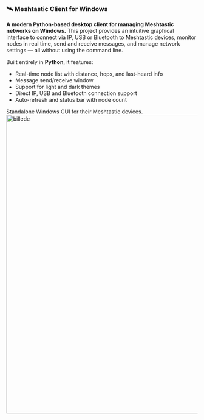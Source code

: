 ### 🛰️ Meshtastic Client for Windows

**A modern Python-based desktop client for managing Meshtastic networks on Windows.**
This project provides an intuitive graphical interface to connect via IP, USB or Bluetooth to Meshtastic devices, monitor nodes in real time, send and receive messages, and manage network settings — all without using the command line.

Built entirely in **Python**, it features:

* Real-time node list with distance, hops, and last-heard info
* Message send/receive window
* Support for light and dark themes
* Direct IP, USB and Bluetooth connection support
* Auto-refresh and status bar with node count

Standalone Windows GUI for their Meshtastic devices.
<img width="1423" height="784" alt="billede" src="https://github.com/user-attachments/assets/d553a760-7b45-41eb-bbcf-dfd6da4d6f7e" />
